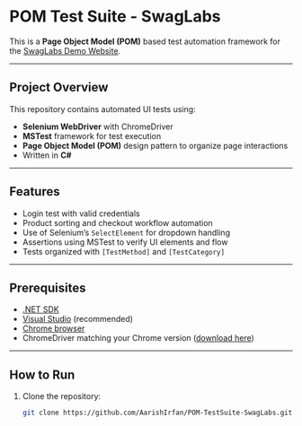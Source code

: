 # POM Test Suite - SwagLabs

This is a **Page Object Model (POM)** based test automation framework for the [SwagLabs Demo Website](https://www.saucedemo.com/).

---

## Project Overview

This repository contains automated UI tests using:

- **Selenium WebDriver** with ChromeDriver
- **MSTest** framework for test execution
- **Page Object Model (POM)** design pattern to organize page interactions
- Written in **C#**

---

## Features

- Login test with valid credentials
- Product sorting and checkout workflow automation
- Use of Selenium’s `SelectElement` for dropdown handling
- Assertions using MSTest to verify UI elements and flow
- Tests organized with `[TestMethod]` and `[TestCategory]`

---

## Prerequisites

- [.NET SDK](https://dotnet.microsoft.com/download)
- [Visual Studio](https://visualstudio.microsoft.com/) (recommended)
- [Chrome browser](https://www.google.com/chrome/)
- ChromeDriver matching your Chrome version ([download here](https://sites.google.com/chromium.org/driver/))

---

## How to Run

1. Clone the repository:
   ```bash
   git clone https://github.com/AarishIrfan/POM-TestSuite-SwagLabs.git
